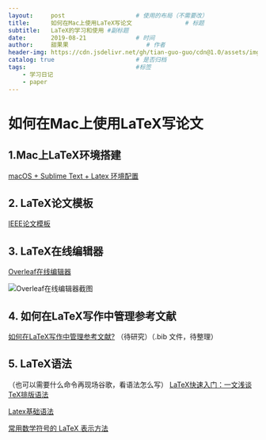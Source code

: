 ```yaml
---
layout:     post                    # 使用的布局（不需要改）
title:      如何在Mac上使用LaTeX写论文               # 标题 
subtitle:   LaTeX的学习和使用 #副标题
date:       2019-08-21              # 时间
author:     甜果果                      # 作者
header-img: https://cdn.jsdelivr.net/gh/tian-guo-guo/cdn@1.0/assets/img/post-bg-2015.jpg    #这篇文章标题背景图片
catalog: true                       # 是否归档
tags:                               #标签
    - 学习日记
    - paper
---
```


# 如何在Mac上使用LaTeX写论文

## 1.Mac上LaTeX环境搭建
[macOS + Sublime Text + Latex 环境配置](https://www.jianshu.com/p/50a813c8a6ea)
## 2. LaTeX论文模板
[IEEE论文模板](IEEE论文模板)
## 3. LaTeX在线编辑器
[Overleaf在线编辑器](https://www.overleaf.com/project)

![Overleaf在线编辑器截图](https://cdn.jsdelivr.net/gh/tian-guo-guo/cdn@1.0/assets/img/blog/2019-08-21-overleaf.png)
## 4. 如何在LaTeX写作中管理参考文献
[如何在LaTeX写作中管理参考文献?](https://www.zhihu.com/question/23565739)
（待研究）（.bib 文件，待整理）
## 5. LaTeX语法
（也可以需要什么命令再现场谷歌，看语法怎么写）
[LaTeX快速入门：一文浅谈TeX排版语法](https://blog.csdn.net/qingdujun/article/details/80805613)

[Latex基础语法](https://zhuanlan.zhihu.com/p/52347414)

[常用数学符号的 LaTeX 表示方法](http://mohu.org/info/symbols/symbols.htm)

